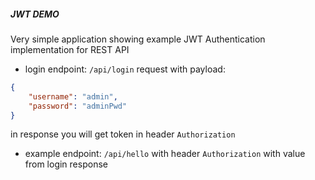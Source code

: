 ##### JWT DEMO

Very simple application showing example JWT Authentication implementation for REST API

- login endpoint: ``/api/login`` request with payload:
```json
{
	"username": "admin",
	"password": "adminPwd"
}
```
in response you will get token in header ``Authorization``

- example endpoint: ``/api/hello`` with header ``Authorization`` with value from login response
